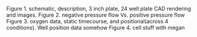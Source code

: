 Figure 1. schematic, description, 3 inch plate, 24 well plate CAD rendering and images.
Figure 2. negative pressure flow Vs. positive pressure flow
Figure 3. oxygen data, static timecourse, and positional(across 4 conditions). Well position data somehow
Figure 4. cell stuff with megan
